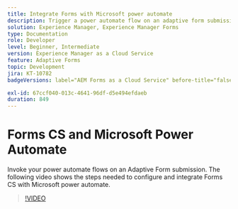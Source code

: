 ```yaml
---
title: Integrate Forms with Microsoft power automate
description: Trigger a power automate flow on an adaptive form submission
solution: Experience Manager, Experience Manager Forms
type: Documentation
role: Developer
level: Beginner, Intermediate
version: Experience Manager as a Cloud Service
feature: Adaptive Forms
topic: Development
jira: KT-10782
badgeVersions: label="AEM Forms as a Cloud Service" before-title="false"

exl-id: 67ccf040-013c-4641-96df-d5e494efdaeb
duration: 849
---
```

# Forms CS and Microsoft Power Automate

Invoke your power automate flows on an Adaptive Form submission. The following video shows the steps needed to configure and integrate Forms CS with Microsoft power automate.

>[!VIDEO](https://video.tv.adobe.com/v/345675?quality=12&learn=on)
